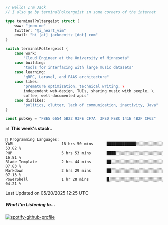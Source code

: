 ```go
// Hello! I'm Jack
// I also go by terminalPoltergeist in some corners of the internet

type terminalPoltergeist struct {
    www: "jnem.me"
    twitter: "@i_heart_vim"
    email: "hi [at] jacknemitz [dot] com"
}

switch terminalPoltergeist {
    case work:
        "Cloud Engineer at the University of Minnesota"
    case building:
        "tools for interfacing with large music datasets"
    case learning:
        "gRPC, Laravel, and PAAS architecture"
    case likes:
        "premature optimization, technical writing, \
        independent web-design, TUIs, sharing music with people, \
        coffee, well-documented apis"
    case dislikes:
        "politics, clutter, lack of communication, inactivity, Java"
}

const pubKey = "FBE5 6654 5B22 93FE CF7A  3FED FEBC 141E 4B2F CF62"
```

<!--START_SECTION:waka-->
📊 **This week's stack..** 

```text
💬 Programming Languages: 
YAML                     18 hrs 50 mins      █████████████░░░░░░░░░░░░   53.82 % 
PHP                      5 hrs 53 mins       ████░░░░░░░░░░░░░░░░░░░░░   16.81 % 
Blade Template           2 hrs 44 mins       ██░░░░░░░░░░░░░░░░░░░░░░░   07.83 % 
Markdown                 2 hrs 29 mins       ██░░░░░░░░░░░░░░░░░░░░░░░   07.13 % 
PowerShell               1 hr 28 mins        █░░░░░░░░░░░░░░░░░░░░░░░░   04.21 % 
```


 Last Updated on 05/20/2025 12:25 UTC
<!--END_SECTION:waka-->

##### What I'm Listening to...

[![spotify-github-profile](https://jnem.me/listening-item?maxAge=2592000)](https://jnem.me/listening)
